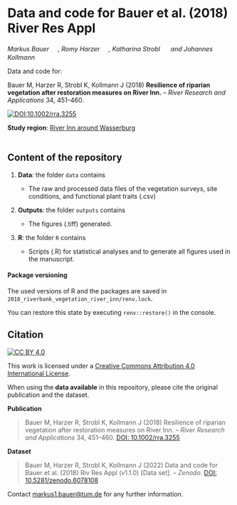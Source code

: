 # Data and code for Bauer et al. (2018) River Res Appl

_Markus Bauer <a href="https://orcid.org/0000-0001-5372-4174"><img src="https://info.orcid.org/wp-content/uploads/2019/11/orcid_16x16.png" width="16" height = "16"></a>, Romy Harzer <a href="https://orcid.org/0000-0001-9186-5349"><img src="https://info.orcid.org/wp-content/uploads/2019/11/orcid_16x16.png" width="16" height = "16"></a>, Katharina Strobl <a href="https://orcid.org/0000-0002-2380-201X"><img src="https://info.orcid.org/wp-content/uploads/2019/11/orcid_16x16.png" width="16" height = "16"></a> and Johannes Kollmann <a href="https://orcid.org/0000-0002-4990-3636"><img src="https://info.orcid.org/wp-content/uploads/2019/11/orcid_16x16.png" width="16" height = "16"></a>_  

Data and code for:

Bauer M, Harzer R, Strobl K, Kollmann J (2018) __Resilience of riparian vegetation after restoration measures on River Inn.__ &ndash; *River Research and Applications* 34, 451&ndash;460.

[![DOI:10.1002/rra.3255](http://img.shields.io/badge/DOI-10.1002/rra.3255-informational.svg)](https://doi.org/10.1002/rra.3255)

**Study region**: [River Inn around Wasserburg](https://www.openstreetmap.org/#map=11/48.0035/12.1653)
<br>
<br>
## Content of the repository

1. __Data__: the folder `data` contains  
    * The raw and processed data files of the vegetation surveys, site conditions, and functional plant traits (.csv) 
    
3. __Outputs__: the folder `outputs` contains  
    * The figures (.tiff) generated.
    
4. __R__: the folder `R` contains  
    * Scripts (.R) for statistical analyses and to generate all figures used in the manuscript.

#### Package versioning

The used versions of R and the packages are saved in `2018_riverbank_vegetation_river_inn/renv.lock`.

You can restore this state by executing `renv::restore()` in the console.

## Citation

[![CC BY 4.0][cc-by-shield]][cc-by]

This work is licensed under a
[Creative Commons Attribution 4.0 International License][cc-by].

[cc-by]: http://creativecommons.org/licenses/by/4.0/
[cc-by-shield]: https://img.shields.io/badge/License-CC%20BY%204.0-lightgrey.svg

When using the __data available__ in this repository, please cite the original publication and the dataset.  

**Publication**

> Bauer M, Harzer R, Strobl K, Kollmann J (2018) Resilience of riparian vegetation after restoration measures on River Inn. &ndash; *River Research and Applications* 34, 451&ndash;460. [DOI: 10.1002/rra.3255](https://doi.org/10.1002/rra.3255)

**Dataset**

> Bauer M, Harzer R, Strobl K, Kollmann J (2022) Data and code for Bauer et al. (2018) Riv Res Appl (v1.1.0) [Data set]. &ndash; *Zenodo*. [DOI: 10.5281/zenodo.6078108](https://doi.org/10.5281/zenodo.6078108)

Contact markus1.bauer@tum.de for any further information.  

